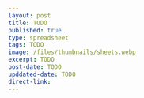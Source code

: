 ```yaml
---
layout: post
title: TODO
published: true
type: spreadsheet
tags: TODO
image: /files/thumbnails/sheets.webp
excerpt: TODO
post-date: TODO
upddated-date: TODO
direct-link:
---
```

